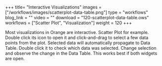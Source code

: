 +++
title= "Interactive Visualizations"
images =  ["/workflows/images/scatterplot-data-table.png"]
type = "workflows"
blog_link =  ""
video = ""
download = "120-scatterplot-data-table.ows"
workflows = ["Scatter Plot", "Visualization"]
weight = 120
+++

Most visualizations in Orange are interactive. Scatter Plot for example. Double click its icon to open it and click-and-drag to select a few data points from the plot. Selected data will automatically propagate to Data Table. Double click it to check which data was selected. Change selection and observe the change in the Data Table. This works best if both widgets are open.
